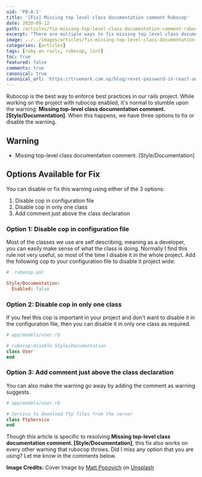 ```yaml
---
uid: 'PB-A-1'
title: '[Fix] Missing top level class documentation comment Rubocop'
date: 2020-09-12
path: /articles/fix-missing-top-level-class-documentation-comment-rubocop/
excerpt: "There are multiple ways to fix missing top level class documentation comment in Rubocop. You can disable it in your whole app with by disabling cop in the config file, disable it in one class or just add a comment above the class declaration."
image: ../../images/articles/fix-missing-top-level-class-documentation-comment-rubocop.webp
categories: [articles]
tags: [ruby on rails, rubocop, lint]
toc: true
featured: false
comments: true
canonical: true
canonical_url: 'https://truemark.com.np/blog/reset-password-in-react-and-rails/'
---
```


Rubocop is the best way to enforce best practices in our rails project. While working on the project with rubocop enabled, it's normal to stumble upon the warning: **Missing top-level class documentation comment. [Style/Documentation]**. When this happens, we have three options to fix or disable the warning.

## Warning

- Missing top-level class documentation comment. [Style/Documentation]

## Options Available for Fix

You can disable or fix this warning using either of the 3 options:

1. Disable cop in configuration file
2. Disable cop in only one class
3. Add comment just above the class declaration

### Option 1: Disable cop in configuration file

Most of the classes we use are self describing, meaning as a developer, you can easily make sense of what the class is doing. Normally I find this rule not very useful, so most of the time I disable it in the whole project. Add the following cop to your configuration file to disable it project wide:

```ruby
# .rubocop.yml

Style/Documentation:
  Enabled: false
```

### Option 2: Disable cop in only one class

If you feel this cop is important in your project and don't want to disable it in the configuration file, then you can disable it in only one class as required.

```ruby
# app/models/user.rb

# rubocop:disable Style/Documentation
class User
end
```

### Option 3: Add comment just above the class declaration

You can also make the warning go away by adding the comment as warning suggests.

```ruby
# app/models/user.rb

# Service to download ftp files from the server
class FtpService
end
```

Though this article is specific to resolving **Missing top-level class documentation comment. [Style/Documentation]**, this fix also works on every other warning that rubocop throws. Did I miss any option that you are using? Let me know in the comments below.

**Image Credits:** Cover Image by <a href="https://unsplash.com/@mattpopovich?utm_source=unsplash&amp;utm_medium=referral&amp;utm_content=creditCopyText" target="_blank">Matt Popovich</a> on <a href="https://unsplash.com/s/photos/cop?utm_source=unsplash&amp;utm_medium=referral&amp;utm_content=creditCopyText" target="_blank">Unsplash</a>
